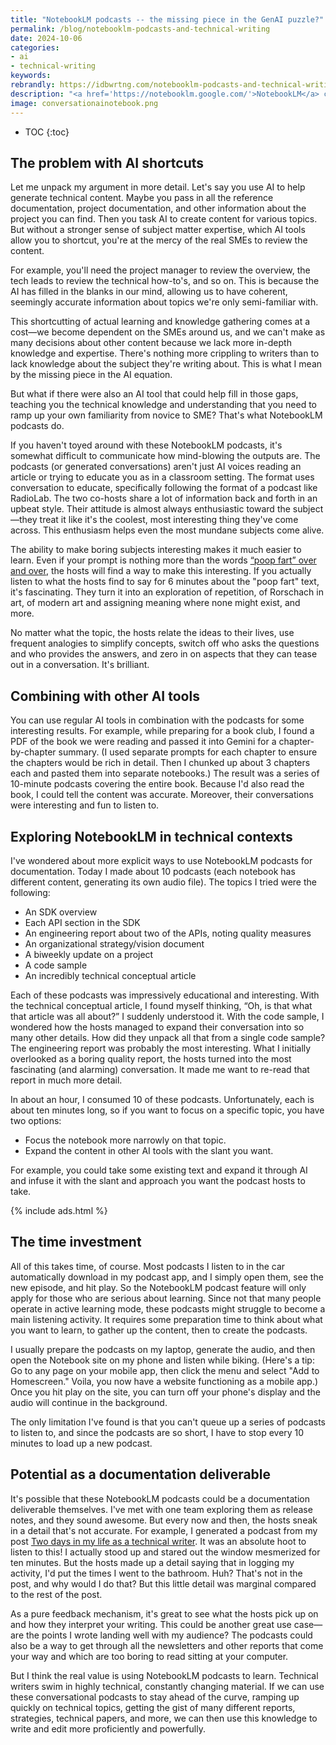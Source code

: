 ```yaml
---
title: "NotebookLM podcasts -- the missing piece in the GenAI puzzle?"
permalink: /blog/notebooklm-podcasts-and-technical-writing
date: 2024-10-06
categories:
- ai
- technical-writing
keywords: 
rebrandly: https://idbwrtng.com/notebooklm-podcasts-and-technical-writing
description: "<a href='https://notebooklm.google.com/'>NotebookLM</a> can automatically generate podcasts about any content you provide. In exploring these podcasts this week, I think these podcasts might complete a piece that was missing from the GenAI picture with tech comm: these podcasts can help you understand and learn the content you're working on, even when other AI techniques might shortcut that knowledge."
image: conversationainotebook.png
---
```


* TOC
{:toc}

## The problem with AI shortcuts

Let me unpack my argument in more detail. Let's say you use AI to help generate technical content. Maybe you pass in all the reference documentation, project documentation, and other information about the project you can find. Then you task AI to create content for various topics. But without a stronger sense of subject matter expertise, which AI tools allow you to shortcut, you're at the mercy of the real SMEs to review the content. 

For example, you'll need the project manager to review the overview, the tech leads to review the technical how-to's, and so on. This is because the AI has filled in the blanks in our mind, allowing us to have coherent, seemingly accurate information about topics we're only semi-familiar with.

This shortcutting of actual learning and knowledge gathering comes at a cost&mdash;we become dependent on the SMEs around us, and we can't make as many decisions about other content because we lack more in-depth knowledge and expertise. There's nothing more crippling to writers than to lack knowledge about the subject they're writing about. This is what I mean by the missing piece in the AI equation.

But what if there were also an AI tool that could help fill in those gaps, teaching you the technical knowledge and understanding that you need to ramp up your own familiarity from novice to SME? That's what NotebookLM podcasts do.

If you haven't toyed around with these NotebookLM podcasts, it's somewhat difficult to communicate how mind-blowing the outputs are. The podcasts (or generated conversations) aren't just AI voices reading an article or trying to educate you as in a classroom setting. The format uses conversation to educate, specifically following the format of a podcast like RadioLab. The two co-hosts share a lot of information back and forth in an upbeat style. Their attitude is almost always enthusiastic toward the subject&mdash;they treat it like it's the coolest, most interesting thing they've come across. This enthusiasm helps even the most mundane subjects come alive.

The ability to make boring subjects interesting makes it much easier to learn. Even if your prompt is nothing more than the words [“poop fart” over and over](https://x.com/kkuldar/status/1840680947873718396), the hosts will find a way to make this interesting. If you actually listen to what the hosts find to say for 6 minutes about the "poop fart" text, it's fascinating. They turn it into an exploration of repetition, of Rorschach in art, of modern art and assigning meaning where none might exist, and more.

No matter what the topic, the hosts relate the ideas to their lives, use frequent analogies to simplify concepts, switch off who asks the questions and who provides the answers, and zero in on aspects that they can tease out in a conversation. It's brilliant.

## Combining with other AI tools

You can use regular AI tools in combination with the podcasts for some interesting results. For example, while preparing for a book club, I found a PDF of the book we were reading and passed it into Gemini for a chapter-by-chapter summary. (I used separate prompts for each chapter to ensure the chapters would be rich in detail. Then I chunked up about 3 chapters each and pasted them into separate notebooks.) The result was a series of 10-minute podcasts covering the entire book. Because I'd also read the book, I could tell the content was accurate. Moreover, their conversations were interesting and fun to listen to.


## Exploring NotebookLM in technical contexts

I've wondered about more explicit ways to use NotebookLM podcasts for documentation. Today I made about 10 podcasts (each notebook has different content, generating its own audio file). The topics I tried were the following:

* An SDK overview
* Each API section in the SDK
* An engineering report about two of the APIs, noting quality measures
* An organizational strategy/vision document
* A biweekly update on a project
* A code sample
* An incredibly technical conceptual article

Each of these podcasts was impressively educational and interesting. With the technical conceptual article, I found myself thinking, “Oh, is that what that article was all about?” I suddenly understood it. With the code sample, I wondered how the hosts managed to expand their conversation into so many other details. How did they unpack all that from a single code sample? The engineering report was probably the most interesting. What I initially overlooked as a boring quality report, the hosts turned into the most fascinating (and alarming) conversation. It made me want to re-read that report in much more detail.

In about an hour, I consumed 10 of these podcasts. Unfortunately, each is about ten minutes long, so if you want to focus on a specific topic, you have two options:

* Focus the notebook more narrowly on that topic.
* Expand the content in other AI tools with the slant you want.

For example, you could take some existing text and expand it through AI and infuse it with the slant and approach you want the podcast hosts to take.

{% include ads.html %}

## The time investment

All of this takes time, of course. Most podcasts I listen to in the car automatically download in my podcast app, and I simply open them, see the new episode, and hit play. So the NotebookLM podcast feature will only apply for those who are serious about learning. Since not that many people operate in active learning mode, these podcasts might struggle to become a main listening activity. It requires some preparation time to think about what you want to learn, to gather up the content, then to create the podcasts.

I usually prepare the podcasts on my laptop, generate the audio, and then open the Notebook site on my phone and listen while biking. (Here's a tip: Go to any page on your mobile app, then click the menu and select "Add to Homescreen." Voila, you now have a website functioning as a mobile app.) Once you hit play on the site, you can turn off your phone's display and the audio will continue in the background. 

The only limitation I've found is that you can't queue up a series of podcasts to listen to, and since the podcasts are so short, I have to stop every 10 minutes to load up a new podcast.

## Potential as a documentation deliverable

It's possible that these NotebookLM podcasts could be a documentation deliverable themselves. I've met with one team exploring them as release notes, and they sound awesome. But every now and then, the hosts sneak in a detail that's not accurate. For example, I generated a podcast from my post [Two days in my life as a technical writer](/blog/two-days-in-life-as-technical-writer-reflection). It was an absolute hoot to listen to this! I actually stood up and stared out the window mesmerized for ten minutes. But the hosts made up a detail saying that in logging my activity, I'd put the times I went to the bathroom. Huh? That's not in the post, and why would I do that? But this little detail was marginal compared to the rest of the post.

As a pure feedback mechanism, it's great to see what the hosts pick up on and how they interpret your writing. This could be another great use case&mdash;are the points I wrote landing well with my audience? The podcasts could also be a way to get through all the newsletters and other reports that come your way and which are too boring to read sitting at your computer. 

But I think the real value is using NotebookLM podcasts to learn. Technical writers swim in highly technical, constantly changing material. If we can use these conversational podcasts to stay ahead of the curve, ramping up quickly on technical topics, getting the gist of many different reports, strategies, technical papers, and more, we can then use this knowledge to write and edit more proficiently and powerfully.
